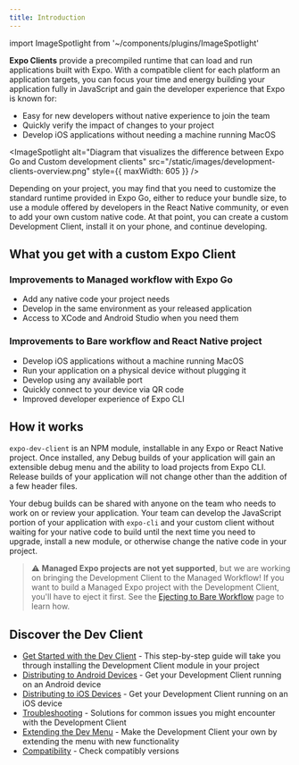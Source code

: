 ```yaml
---
title: Introduction
---
```


import ImageSpotlight from '~/components/plugins/ImageSpotlight'

**Expo Clients** provide a precompiled runtime that can load and run applications built with Expo. With a compatible client for each platform an application targets, you can focus your time and energy building your application fully in JavaScript and gain the developer experience that Expo is known for:
- Easy for new developers without native experience to join the team
- Quickly verify the impact of changes to your project
- Develop iOS applications without needing a machine running MacOS

<ImageSpotlight alt="Diagram that visualizes the difference between Expo Go and Custom development clients" src="/static/images/development-clients-overview.png" style={{ maxWidth: 605 }} />

Depending on your project, you may find that you need to customize the standard runtime provided in Expo Go, either to reduce your bundle size, to use a module offered by developers in the React Native community, or even to add your own custom native code. At that point, you can create a custom Development Client, install it on your phone, and continue developing.

## What you get with a custom Expo Client

### Improvements to Managed workflow with Expo Go

- Add any native code your project needs
- Develop in the same environment as your released application
- Access to XCode and Android Studio when you need them 

### Improvements to Bare workflow and React Native project

- Develop iOS applications without a machine running MacOS
- Run your application on a physical device without plugging it 
- Develop using any available port
- Quickly connect to your device via QR code
- Improved developer experience of Expo CLI

## How it works

`expo-dev-client` is an NPM module, installable in any Expo or React Native project. Once installed, any Debug builds of your application will gain an extensible debug menu and the ability to load projects from Expo CLI. Release builds of your application will not change other than the addition of a few header files.

Your debug builds can be shared with anyone on the team who needs to work on or review your application.  Your team can develop the JavaScript portion of your application with `expo-cli` and your custom client without waiting for your native code to build until the next time you need to upgrade, install a new module, or otherwise change the native code in your project.


> ⚠️ **Managed Expo projects are not yet supported**, but we are working on bringing the Development Client to the Managed Workflow! If you want to build a Managed Expo project with the Development Client, you'll have to eject it first. See the [Ejecting to Bare Workflow](../workflow/customizing.md) page to learn how.

## Discover the Dev Client

- [Get Started with the Dev Client](installation.md) - This step-by-step guide will take you through installing the Development Client module in your project
- [Distributing to Android Devices](distribution-for-android.md) - Get your Development Client running on an Android device
- [Distributing to iOS Devices](distribution-for-ios.md) - Get your Development Client running on an iOS device
- [Troubleshooting](troubleshooting.md) - Solutions for common issues you might encounter with the Development Client
- [Extending the Dev Menu](extending-the-dev-menu.md) - Make the Development Client your own by extending the menu with new functionality
- [Compatibility](compatibility.md) - Check compatibly versions
